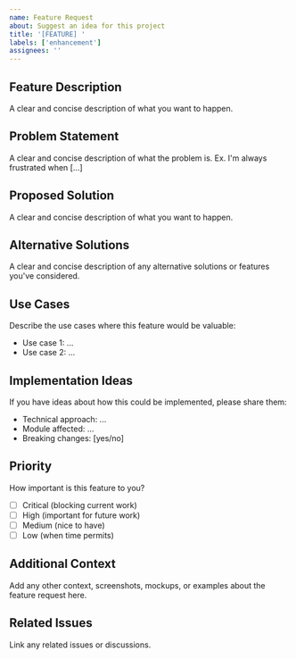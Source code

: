 ```yaml
---
name: Feature Request
about: Suggest an idea for this project
title: '[FEATURE] '
labels: ['enhancement']
assignees: ''
---
```


## Feature Description
A clear and concise description of what you want to happen.

## Problem Statement
A clear and concise description of what the problem is. Ex. I'm always frustrated when [...]

## Proposed Solution
A clear and concise description of what you want to happen.

## Alternative Solutions
A clear and concise description of any alternative solutions or features you've considered.

## Use Cases
Describe the use cases where this feature would be valuable:
- Use case 1: ...
- Use case 2: ...

## Implementation Ideas
If you have ideas about how this could be implemented, please share them:
- Technical approach: ...
- Module affected: ...
- Breaking changes: [yes/no]

## Priority
How important is this feature to you?
- [ ] Critical (blocking current work)
- [ ] High (important for future work)
- [ ] Medium (nice to have)
- [ ] Low (when time permits)

## Additional Context
Add any other context, screenshots, mockups, or examples about the feature request here.

## Related Issues
Link any related issues or discussions.